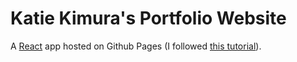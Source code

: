# Katie Kimura's Portfolio Website
A [React](https://github.com/facebook/create-react-app) app hosted on Github Pages (I followed [this tutorial](https://create-react-app.dev/docs/deployment/#github-pages)). 